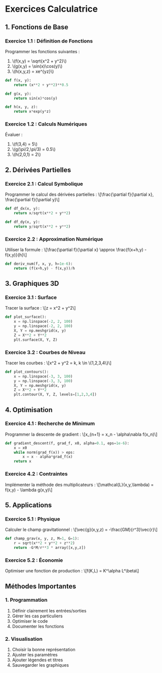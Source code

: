 # Exercices Calculatrice

## 1. Fonctions de Base

### Exercice 1.1 : Définition de Fonctions
Programmer les fonctions suivantes :

1. \\(f(x,y) = \\sqrt{x^2 + y^2}\\)
2. \\(g(x,y) = \\sin(x)\\cos(y)\\)
3. \\(h(x,y,z) = xe^{yz}\\)

```python
def f(x, y):
    return (x**2 + y**2)**0.5

def g(x, y):
    return sin(x)*cos(y)

def h(x, y, z):
    return x*exp(y*z)
```

### Exercice 1.2 : Calculs Numériques
Évaluer :

1. \\(f(3,4) = 5\\)
2. \\(g(\\pi/2,\\pi/3) = 0.5\\)
3. \\(h(2,0,1) = 2\\)

## 2. Dérivées Partielles

### Exercice 2.1 : Calcul Symbolique
Programmer le calcul des dérivées partielles :
\\[\\frac{\\partial f}{\\partial x}, \\frac{\\partial f}{\\partial y}\\]

```python
def df_dx(x, y):
    return x/sqrt(x**2 + y**2)

def df_dy(x, y):
    return y/sqrt(x**2 + y**2)
```

### Exercice 2.2 : Approximation Numérique
Utiliser la formule :
\\[\\frac{\\partial f}{\\partial x} \\approx \\frac{f(x+h,y) - f(x,y)}{h}\\]

```python
def deriv_num(f, x, y, h=1e-6):
    return (f(x+h,y) - f(x,y))/h
```

## 3. Graphiques 3D

### Exercice 3.1 : Surface
Tracer la surface :
\\[z = x^2 + y^2\\]

```python
def plot_surface():
    x = np.linspace(-2, 2, 100)
    y = np.linspace(-2, 2, 100)
    X, Y = np.meshgrid(x, y)
    Z = X**2 + Y**2
    plt.surface(X, Y, Z)
```

### Exercice 3.2 : Courbes de Niveau
Tracer les courbes :
\\[x^2 + y^2 = k, k \\in \\{1,2,3,4\\}\\]

```python
def plot_contours():
    x = np.linspace(-3, 3, 100)
    y = np.linspace(-3, 3, 100)
    X, Y = np.meshgrid(x, y)
    Z = X**2 + Y**2
    plt.contour(X, Y, Z, levels=[1,2,3,4])
```

## 4. Optimisation

### Exercice 4.1 : Recherche de Minimum
Programmer la descente de gradient :
\\[x_{n+1} = x_n - \\alpha\\nabla f(x_n)\\]

```python
def gradient_descent(f, grad_f, x0, alpha=0.1, eps=1e-6):
    x = x0
    while norm(grad_f(x)) > eps:
        x = x - alpha*grad_f(x)
    return x
```

### Exercice 4.2 : Contraintes
Implémenter la méthode des multiplicateurs :
\\[\\mathcal{L}(x,y,\\lambda) = f(x,y) - \\lambda g(x,y)\\]

## 5. Applications

### Exercice 5.1 : Physique
Calculer le champ gravitationnel :
\\[\\vec{g}(x,y,z) = -\\frac{GM}{r^3}\\vec{r}\\]

```python
def champ_grav(x, y, z, M=1, G=1):
    r = sqrt(x**2 + y**2 + z**2)
    return -G*M/r**3 * array([x,y,z])
```

### Exercice 5.2 : Économie
Optimiser une fonction de production :
\\[f(K,L) = K^\\alpha L^\\beta\\]

## Méthodes Importantes

### 1. Programmation
1. Définir clairement les entrées/sorties
2. Gérer les cas particuliers
3. Optimiser le code
4. Documenter les fonctions

### 2. Visualisation
1. Choisir la bonne représentation
2. Ajuster les paramètres
3. Ajouter légendes et titres
4. Sauvegarder les graphiques 